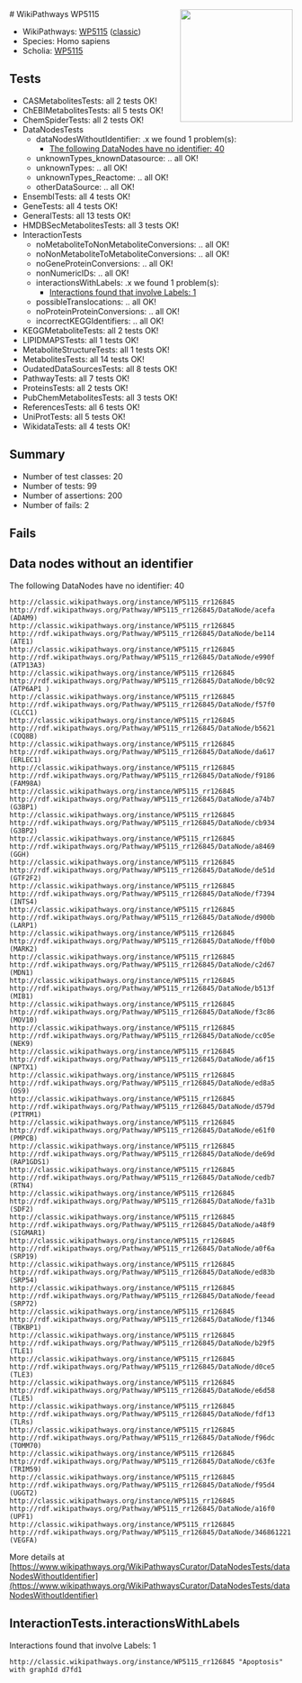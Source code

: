 <img style="float: right; width: 200px" src="https://upload.wikimedia.org/wikipedia/commons/thumb/8/83/Wplogo_with_text_500.png/640px-Wplogo_with_text_500.png" />
# WikiPathways WP5115

* WikiPathways: [WP5115](https://wikipathways.org/pathways/WP5115) ([classic](https://classic.wikipathways.org/instance/WP5115))
* Species: Homo sapiens
* Scholia: [WP5115](https://scholia.toolforge.org/wikipathways/WP5115)
## Tests
* CASMetabolitesTests: all 2 tests OK!
* ChEBIMetabolitesTests: all 5 tests OK!
* ChemSpiderTests: all 2 tests OK!
* DataNodesTests
    * dataNodesWithoutIdentifier: .x we found 1 problem(s):
        * [The following DataNodes have no identifier: 40](#8792c4ed)
    * unknownTypes_knownDatasource: .. all OK!
    * unknownTypes: .. all OK!
    * unknownTypes_Reactome: .. all OK!
    * otherDataSource: .. all OK!
* EnsemblTests: all 4 tests OK!
* GeneTests: all 4 tests OK!
* GeneralTests: all 13 tests OK!
* HMDBSecMetabolitesTests: all 3 tests OK!
* InteractionTests
    * noMetaboliteToNonMetaboliteConversions: .. all OK!
    * noNonMetaboliteToMetaboliteConversions: .. all OK!
    * noGeneProteinConversions: .. all OK!
    * nonNumericIDs: .. all OK!
    * interactionsWithLabels: .x we found 1 problem(s):
        * [Interactions found that involve Labels: 1](#630d2678)
    * possibleTranslocations: .. all OK!
    * noProteinProteinConversions: .. all OK!
    * incorrectKEGGIdentifiers: .. all OK!
* KEGGMetaboliteTests: all 2 tests OK!
* LIPIDMAPSTests: all 1 tests OK!
* MetaboliteStructureTests: all 1 tests OK!
* MetabolitesTests: all 14 tests OK!
* OudatedDataSourcesTests: all 8 tests OK!
* PathwayTests: all 7 tests OK!
* ProteinsTests: all 2 tests OK!
* PubChemMetabolitesTests: all 3 tests OK!
* ReferencesTests: all 6 tests OK!
* UniProtTests: all 5 tests OK!
* WikidataTests: all 4 tests OK!


## Summary

* Number of test classes: 20
* Number of tests: 99
* Number of assertions: 200
* Number of fails: 2

## Fails

<a name="8792c4ed" />

## Data nodes without an identifier

The following DataNodes have no identifier: 40
```
http://classic.wikipathways.org/instance/WP5115_rr126845 http://rdf.wikipathways.org/Pathway/WP5115_rr126845/DataNode/acefa (ADAM9)
http://classic.wikipathways.org/instance/WP5115_rr126845 http://rdf.wikipathways.org/Pathway/WP5115_rr126845/DataNode/be114 (ATE1)
http://classic.wikipathways.org/instance/WP5115_rr126845 http://rdf.wikipathways.org/Pathway/WP5115_rr126845/DataNode/e990f (ATP13A3)
http://classic.wikipathways.org/instance/WP5115_rr126845 http://rdf.wikipathways.org/Pathway/WP5115_rr126845/DataNode/b0c92 (ATP6AP1 )
http://classic.wikipathways.org/instance/WP5115_rr126845 http://rdf.wikipathways.org/Pathway/WP5115_rr126845/DataNode/f57f0 (CLCC1)
http://classic.wikipathways.org/instance/WP5115_rr126845 http://rdf.wikipathways.org/Pathway/WP5115_rr126845/DataNode/b5621 (COQ8B)
http://classic.wikipathways.org/instance/WP5115_rr126845 http://rdf.wikipathways.org/Pathway/WP5115_rr126845/DataNode/da617 (ERLEC1)
http://classic.wikipathways.org/instance/WP5115_rr126845 http://rdf.wikipathways.org/Pathway/WP5115_rr126845/DataNode/f9186 (FAM98A)
http://classic.wikipathways.org/instance/WP5115_rr126845 http://rdf.wikipathways.org/Pathway/WP5115_rr126845/DataNode/a74b7 (G3BP1)
http://classic.wikipathways.org/instance/WP5115_rr126845 http://rdf.wikipathways.org/Pathway/WP5115_rr126845/DataNode/cb934 (G3BP2)
http://classic.wikipathways.org/instance/WP5115_rr126845 http://rdf.wikipathways.org/Pathway/WP5115_rr126845/DataNode/a8469 (GGH)
http://classic.wikipathways.org/instance/WP5115_rr126845 http://rdf.wikipathways.org/Pathway/WP5115_rr126845/DataNode/de51d (GTF2F2)
http://classic.wikipathways.org/instance/WP5115_rr126845 http://rdf.wikipathways.org/Pathway/WP5115_rr126845/DataNode/f7394 (INTS4)
http://classic.wikipathways.org/instance/WP5115_rr126845 http://rdf.wikipathways.org/Pathway/WP5115_rr126845/DataNode/d900b (LARP1)
http://classic.wikipathways.org/instance/WP5115_rr126845 http://rdf.wikipathways.org/Pathway/WP5115_rr126845/DataNode/ff0b0 (MARK2)
http://classic.wikipathways.org/instance/WP5115_rr126845 http://rdf.wikipathways.org/Pathway/WP5115_rr126845/DataNode/c2d67 (MDN1)
http://classic.wikipathways.org/instance/WP5115_rr126845 http://rdf.wikipathways.org/Pathway/WP5115_rr126845/DataNode/b513f (MIB1)
http://classic.wikipathways.org/instance/WP5115_rr126845 http://rdf.wikipathways.org/Pathway/WP5115_rr126845/DataNode/f3c86 (MOV10)
http://classic.wikipathways.org/instance/WP5115_rr126845 http://rdf.wikipathways.org/Pathway/WP5115_rr126845/DataNode/cc05e (NEK9)
http://classic.wikipathways.org/instance/WP5115_rr126845 http://rdf.wikipathways.org/Pathway/WP5115_rr126845/DataNode/a6f15 (NPTX1)
http://classic.wikipathways.org/instance/WP5115_rr126845 http://rdf.wikipathways.org/Pathway/WP5115_rr126845/DataNode/ed8a5 (OS9)
http://classic.wikipathways.org/instance/WP5115_rr126845 http://rdf.wikipathways.org/Pathway/WP5115_rr126845/DataNode/d579d (PITRM1)
http://classic.wikipathways.org/instance/WP5115_rr126845 http://rdf.wikipathways.org/Pathway/WP5115_rr126845/DataNode/e61f0 (PMPCB)
http://classic.wikipathways.org/instance/WP5115_rr126845 http://rdf.wikipathways.org/Pathway/WP5115_rr126845/DataNode/de69d (RAP1GDS1)
http://classic.wikipathways.org/instance/WP5115_rr126845 http://rdf.wikipathways.org/Pathway/WP5115_rr126845/DataNode/cedb7 (RTN4)
http://classic.wikipathways.org/instance/WP5115_rr126845 http://rdf.wikipathways.org/Pathway/WP5115_rr126845/DataNode/fa31b (SDF2)
http://classic.wikipathways.org/instance/WP5115_rr126845 http://rdf.wikipathways.org/Pathway/WP5115_rr126845/DataNode/a48f9 (SIGMAR1)
http://classic.wikipathways.org/instance/WP5115_rr126845 http://rdf.wikipathways.org/Pathway/WP5115_rr126845/DataNode/a0f6a (SRP19)
http://classic.wikipathways.org/instance/WP5115_rr126845 http://rdf.wikipathways.org/Pathway/WP5115_rr126845/DataNode/ed83b (SRP54)
http://classic.wikipathways.org/instance/WP5115_rr126845 http://rdf.wikipathways.org/Pathway/WP5115_rr126845/DataNode/feead (SRP72)
http://classic.wikipathways.org/instance/WP5115_rr126845 http://rdf.wikipathways.org/Pathway/WP5115_rr126845/DataNode/f1346 (TBKBP1)
http://classic.wikipathways.org/instance/WP5115_rr126845 http://rdf.wikipathways.org/Pathway/WP5115_rr126845/DataNode/b29f5 (TLE1)
http://classic.wikipathways.org/instance/WP5115_rr126845 http://rdf.wikipathways.org/Pathway/WP5115_rr126845/DataNode/d0ce5 (TLE3)
http://classic.wikipathways.org/instance/WP5115_rr126845 http://rdf.wikipathways.org/Pathway/WP5115_rr126845/DataNode/e6d58 (TLE5)
http://classic.wikipathways.org/instance/WP5115_rr126845 http://rdf.wikipathways.org/Pathway/WP5115_rr126845/DataNode/fdf13 (TLRs)
http://classic.wikipathways.org/instance/WP5115_rr126845 http://rdf.wikipathways.org/Pathway/WP5115_rr126845/DataNode/f96dc (TOMM70)
http://classic.wikipathways.org/instance/WP5115_rr126845 http://rdf.wikipathways.org/Pathway/WP5115_rr126845/DataNode/c63fe (TRIM59)
http://classic.wikipathways.org/instance/WP5115_rr126845 http://rdf.wikipathways.org/Pathway/WP5115_rr126845/DataNode/f95d4 (UGGT2)
http://classic.wikipathways.org/instance/WP5115_rr126845 http://rdf.wikipathways.org/Pathway/WP5115_rr126845/DataNode/a16f0 (UPF1)
http://classic.wikipathways.org/instance/WP5115_rr126845 http://rdf.wikipathways.org/Pathway/WP5115_rr126845/DataNode/346861221 (VEGFA)
```

More details at [https://www.wikipathways.org/WikiPathwaysCurator/DataNodesTests/dataNodesWithoutIdentifier](https://www.wikipathways.org/WikiPathwaysCurator/DataNodesTests/dataNodesWithoutIdentifier)

<a name="630d2678" />

## InteractionTests.interactionsWithLabels

Interactions found that involve Labels: 1
```
http://classic.wikipathways.org/instance/WP5115_rr126845 "Apoptosis" with graphId d7fd1
```

